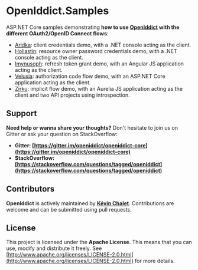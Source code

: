 # OpenIddict.Samples

ASP.NET Core samples demonstrating **how to use [OpenIddict](https://github.com/openiddict/openiddict-core) with the different OAuth2/OpenID Connect flows**:

  - [Aridka](samples/Aridka): client credentials demo, with a .NET console acting as the client.
  - [Hollastin](samples/Hollastin): resource owner password credentials demo, with a .NET console acting as the client.
  - [Imynusoph](samples/Imynusoph): refresh token grant demo, with an Angular JS application acting as the client.
  - [Velusia](samples/Velusia): authorization code flow demo, with an ASP.NET Core application acting as the client.
  - [Zirku](samples/Zirku): implicit flow demo, with an Aurelia JS application acting as the client and two API projects using introspection.

## Support

**Need help or wanna share your thoughts?** Don't hesitate to join us on Gitter or ask your question on StackOverflow:

- **Gitter: [https://gitter.im/openiddict/openiddict-core](https://gitter.im/openiddict/openiddict-core)**
- **StackOverflow: [https://stackoverflow.com/questions/tagged/openiddict](https://stackoverflow.com/questions/tagged/openiddict)**

## Contributors

**OpenIddict** is actively maintained by **[Kévin Chalet](https://github.com/PinpointTownes)**. Contributions are welcome and can be submitted using pull requests.

## License

This project is licensed under the **Apache License**. This means that you can use, modify and distribute it freely. See [http://www.apache.org/licenses/LICENSE-2.0.html](http://www.apache.org/licenses/LICENSE-2.0.html) for more details.
